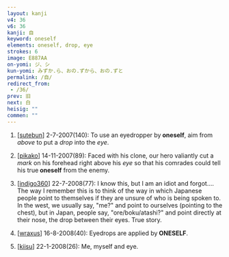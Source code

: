 ```yaml
---
layout: kanji
v4: 36
v6: 36
kanji: 自
keyword: oneself
elements: oneself, drop, eye
strokes: 6
image: E887AA
on-yomi: ジ、シ
kun-yomi: みずか.ら、おの.ずから、おの.ずと
permalink: /自/
redirect_from:
 - /36/
prev: 旧
next: 白
heisig: ""
commen: ""
---
```


1) [<a href="http://kanji.koohii.com/profile/sutebun">sutebun</a>] 2-7-2007(140): To use an eyedropper by<strong> oneself</strong>, aim from <em>above</em> to put a <em>drop</em> into the <em>eye</em>.

2) [<a href="http://kanji.koohii.com/profile/pikako">pikako</a>] 14-11-2007(89): Faced with his clone, our hero valiantly cut a <em>mark</em> on his forehead right above his <em>eye</em> so that his comrades could tell his true<strong> oneself</strong> from the enemy.

3) [<a href="http://kanji.koohii.com/profile/indigo360">indigo360</a>] 22-7-2008(77): I know this, but I am an idiot and forgot.... The way I remember this is to think of the way in which Japanese people point to themselves if they are unsure of who is being spoken to. In the west, we usually say, &quot;me?&quot; and point to ourselves (pointing to the chest), but in Japan, people say, &quot;ore/boku/atashi?&quot; and point directly at their nose, the drop between their eyes. True story.

4) [<a href="http://kanji.koohii.com/profile/wraxus">wraxus</a>] 16-8-2008(40): Eyedrops are applied by<strong> ONESELF</strong>.

5) [<a href="http://kanji.koohii.com/profile/kiisu">kiisu</a>] 22-1-2008(26): Me, myself and eye.

